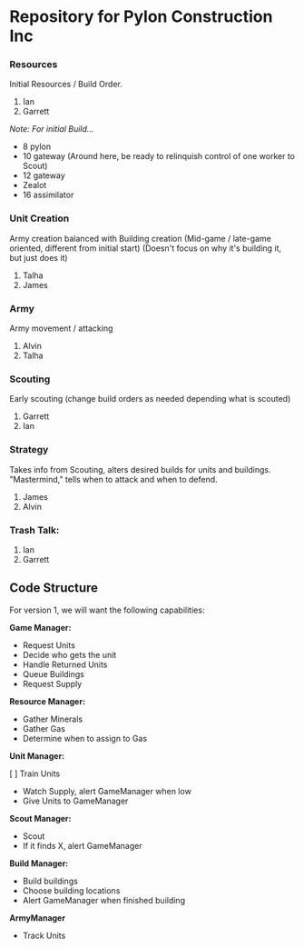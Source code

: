 # Repository for Pylon Construction Inc



### Resources
Initial Resources / Build Order.

1. Ian
2. Garrett


*Note: For initial Build...*

* 8 pylon 
* 10 gateway (Around here, be ready to relinquish control of one worker to Scout)
* 12 gateway
* Zealot
* 16 assimilator


### Unit Creation
Army creation balanced with Building creation (Mid-game / late-game oriented, different from initial start) (Doesn't focus on why it's building it, but just does it)

1. Talha
2. James

### Army
Army movement / attacking

1. Alvin
2. Talha

### Scouting
Early scouting (change build orders as needed depending what is scouted)

1. Garrett
2. Ian

### Strategy 
Takes info from Scouting, alters desired builds for units and buildings. "Mastermind," tells when to attack and when to defend.

1. James
2. Alvin

### Trash Talk:

1. Ian
2. Garrett


## Code Structure

For version 1, we will want the following capabilities:

**Game Manager:**
 
 * Request Units
 * Decide who gets the unit
 * Handle Returned Units
 * Queue Buildings
 * Request Supply

**Resource Manager:**

 * Gather Minerals
 * Gather Gas
 * Determine when to assign to Gas

**Unit Manager:**

 [ ] Train Units
 * Watch Supply, alert GameManager when low
 * Give Units to GameManager

**Scout Manager:**

 * Scout
 * If it finds X, alert GameManager

**Build Manager:**

 * Build buildings
 * Choose building locations
 * Alert GameManager when finished building

**ArmyManager**

 * Track Units